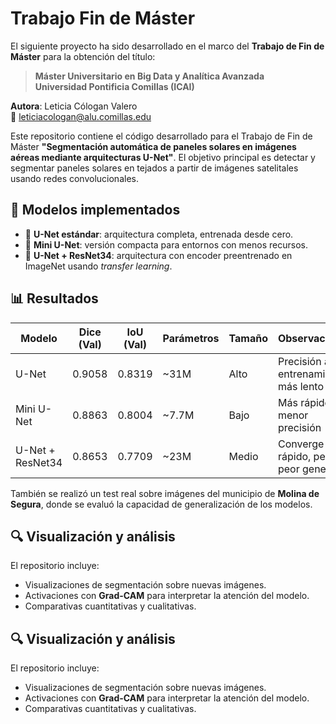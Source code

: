 # Trabajo Fin de Máster

El siguiente proyecto ha sido desarrollado en el marco del **Trabajo de Fin de Máster** para la obtención del título:

> **Máster Universitario en Big Data y Analítica Avanzada**  
> **Universidad Pontificia Comillas (ICAI)**

**Autora**: Leticia Cólogan Valero  
📧 leticiacologan@alu.comillas.edu

Este repositorio contiene el código desarrollado para el Trabajo de Fin de Máster **"Segmentación automática de paneles solares en imágenes aéreas mediante arquitecturas U-Net"**. El objetivo principal es detectar y segmentar paneles solares en tejados a partir de imágenes satelitales usando redes convolucionales.

## 🧠 Modelos implementados

- 🔹 **U-Net estándar**: arquitectura completa, entrenada desde cero.
- 🔸 **Mini U-Net**: versión compacta para entornos con menos recursos.
- 🧩 **U-Net + ResNet34**: arquitectura con encoder preentrenado en ImageNet usando _transfer learning_.

## 📊 Resultados

| Modelo              | Dice (Val) | IoU (Val) | Parámetros | Tamaño | Observaciones |
|---------------------|------------|-----------|------------|--------|----------------|
| U-Net               | 0.9058     | 0.8319    | ~31M       | Alto   | Precisión alta, entrenamiento más lento |
| Mini U-Net          | 0.8863     | 0.8004    | ~7.7M      | Bajo   | Más rápido, menor precisión |
| U-Net + ResNet34    | 0.8653     | 0.7709    | ~23M       | Medio  | Converge rápido, pero peor generaliza |

También se realizó un test real sobre imágenes del municipio de **Molina de Segura**, donde se evaluó la capacidad de generalización de los modelos.

## 🔍 Visualización y análisis

El repositorio incluye:
- Visualizaciones de segmentación sobre nuevas imágenes.
- Activaciones con **Grad-CAM** para interpretar la atención del modelo.
- Comparativas cuantitativas y cualitativas.


## 🔍 Visualización y análisis

El repositorio incluye:
- Visualizaciones de segmentación sobre nuevas imágenes.
- Activaciones con **Grad-CAM** para interpretar la atención del modelo.
- Comparativas cuantitativas y cualitativas.
